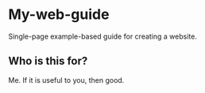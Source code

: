 # My-web-guide
 Single-page example-based guide for creating a website.

## Who is this for?
 Me. If it is useful to you, then good.
